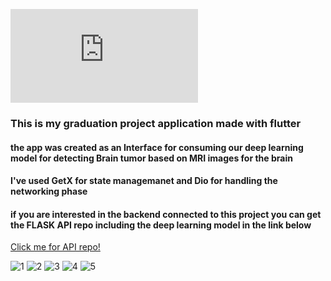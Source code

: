 [![GitHub commits](https://badgen.net/github/commits/Naereen/Strapdown.js)](https://GitHub.com/Naereen/StrapDown.js/commit/)

<h3>This is my graduation project application made with flutter</h3>
<h4>the app was created as an Interface for consuming our deep learning model for detecting Brain tumor based on MRI images for the brain</h4>
<h4>I've used GetX for state managemanet and Dio for handling the networking phase</h4>
<h4>if you are interested in the backend connected to this project you can get the FLASK API repo including the deep learning model in the link below</h4>
<a href="https://github.com/s448/brain-tumor-flask-api">Click me for API repo!</a>

![1](https://user-images.githubusercontent.com/59616620/219959727-6655ff33-3150-4914-81b5-2152d05efe6f.png)
![2](https://user-images.githubusercontent.com/59616620/219959729-d5bbd9f6-89bf-49ca-be3b-91354769529c.png)
![3](https://user-images.githubusercontent.com/59616620/219959730-7e13f52d-4482-4f6d-8b64-746aea5e9b68.png)
![4](https://user-images.githubusercontent.com/59616620/219959737-5ce404e7-d4e7-4850-a20a-4361527fe79e.png)
![5](https://user-images.githubusercontent.com/59616620/219959743-380946a8-0bd6-48f4-b506-cf1bdc1c7be6.png)
